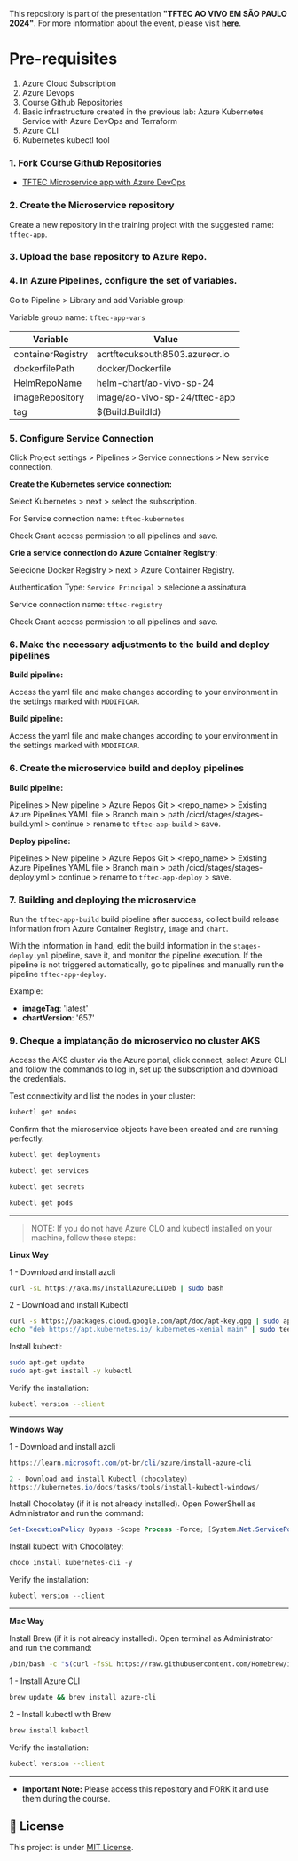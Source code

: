 This repository is part of the presentation **"TFTEC AO VIVO EM SÃO PAULO 2024"**. For more information about the event, please visit [**here**](https://www.tftec.com.br/tftecaovivo-2024/).

# Pre-requisites

1. Azure Cloud Subscription
2. Azure Devops
3. Course Github Repositories
4. Basic infrastructure created in the previous lab: Azure Kubernetes Service with Azure DevOps and Terraform
5. Azure CLI
6. Kubernetes kubectl tool 

### 1. Fork Course Github Repositories

- [TFTEC Microservice app with Azure DevOps](https://github.com/asilvajunior/tftec-terraform-aovivo-24-app)

### 2. Create the Microservice repository

Create a new repository in the training project with the suggested name: `tftec-app`.

### 3. Upload the base repository to Azure Repo.

### 4. In Azure Pipelines, configure the set of variables.

Go to Pipeline > Library and add Variable group:

Variable group name: `tftec-app-vars`

| **Variable**           | **Value**                                |
|------------------------|------------------------------------------|
| containerRegistry      | acrtftecuksouth8503.azurecr.io           |
| dockerfilePath          | docker/Dockerfile                         |
| HelmRepoName           | helm-chart/ao-vivo-sp-24                 |
| imageRepository        | image/ao-vivo-sp-24/tftec-app            |
| tag                    | $(Build.BuildId)                         |

### 5. Configure Service Connection

Click Project settings > Pipelines > Service connections > New service connection.

**Create the Kubernetes service connection:**

Select Kubernetes > next > select the subscription.

For Service connection name: `tftec-kubernetes`

Check Grant access permission to all pipelines and save.

**Crie a service connection do Azure Container Registry:**

Selecione Docker Registry > next > Azure Container Registry.

Authentication Type: `Service Principal` > selecione a assinatura.

Service connection name: `tftec-registry`

Check Grant access permission to all pipelines and save.

### 6. Make the necessary adjustments to the build and deploy pipelines

**Build pipeline:**

Access the yaml file and make changes according to your environment in the settings marked with `MODIFICAR`.

**Build pipeline:**

Access the yaml file and make changes according to your environment in the settings marked with `MODIFICAR`.

### 6. Create the microservice build and deploy pipelines

**Build pipeline:**

Pipelines > New pipeline > Azure Repos Git > <repo_name> > Existing Azure Pipelines YAML file > Branch main > path /cicd/stages/stages-build.yml > continue > rename to `tftec-app-build` > save.

**Deploy pipeline:**

Pipelines > New pipeline > Azure Repos Git > <repo_name> > Existing Azure Pipelines YAML file > Branch main > path /cicd/stages/stages-deploy.yml > continue > rename to `tftec-app-deploy` > save.

### 7. Building and deploying the microservice

Run the `tftec-app-build` build pipeline after success, collect build release information from Azure Container Registry, `image` and `chart`.

With the information in hand, edit the build information in the `stages-deploy.yml` pipeline, save it, and monitor the pipeline execution. If the pipeline is not triggered automatically, go to pipelines and manually run the pipeline `tftec-app-deploy`.

Example:

- **imageTag**: 'latest'
- **chartVersion**: '657'

### 9. Cheque a implatanção do microservico no cluster AKS

Access the AKS cluster via the Azure portal, click connect, select Azure CLI and follow the commands to log in, set up the subscription and download the credentials.

Test connectivity and list the nodes in your cluster:

```bash
kubectl get nodes
```

Confirm that the microservice objects have been created and are running perfectly.

```bash
kubectl get deployments
```

```bash
kubectl get services
```

```bash
kubectl get secrets
```

```bash
kubectl get pods 
```

---

>NOTE: If you do not have Azure CLO and kubectl installed on your machine, follow these steps:

**Linux Way**

1 - Download and install azcli

```bash
curl -sL https://aka.ms/InstallAzureCLIDeb | sudo bash
````

2 - Download and install Kubectl

```bash
curl -s https://packages.cloud.google.com/apt/doc/apt-key.gpg | sudo apt-key add -
echo "deb https://apt.kubernetes.io/ kubernetes-xenial main" | sudo tee /etc/apt/sources.list.d/kubernetes.list
````

Install kubectl:

```bash
sudo apt-get update
sudo apt-get install -y kubectl
````

Verify the installation:

```bash
kubectl version --client
````

---

**Windows Way**

1 - Download and install azcli

```powershell
https://learn.microsoft.com/pt-br/cli/azure/install-azure-cli
````

```powershell
2 - Download and install Kubectl (chocolatey)
https://kubernetes.io/docs/tasks/tools/install-kubectl-windows/
````

Install Chocolatey (if it is not already installed). Open PowerShell as Administrator and run the command:

```powershell
Set-ExecutionPolicy Bypass -Scope Process -Force; [System.Net.ServicePointManager]::SecurityProtocol = [System.Net.ServicePointManager]::SecurityProtocol -bor 3072; iex ((New-Object System.Net.WebClient).DownloadString('https://community.chocolatey.org/install.ps1'))
````

Install kubectl with Chocolatey:

```powershell
choco install kubernetes-cli -y
````

Verify the installation:

```powershell
kubectl version --client
````

---

**Mac Way**

Install Brew (if it is not already installed). Open terminal as Administrator and run the command:

```bash
/bin/bash -c "$(curl -fsSL https://raw.githubusercontent.com/Homebrew/install/HEAD/install.sh)"
````

1 - Install Azure CLI

```bash
brew update && brew install azure-cli
````

2 - Install kubectl with Brew

```bash
brew install kubectl
````
Verify the installation:

```bash
kubectl version --client
````

---

- **Important Note:** Please access this repository and FORK it and use them during the course.

## :memo: License

This project is under [MIT License](./LICENSE).